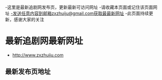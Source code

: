 -这里是最新追剧网发布页，更新最新可访问网址
-请收藏本页面或记住该页面网址
-发送任意内容到邮箱zxzhuiju@gmail.com获取最最新网址
-此页面持续更新，感谢大家的关注

最新追剧网最新网址
=
* http://www.zxzhuiju.com

最新发布页地址
--

